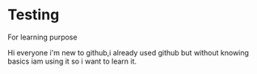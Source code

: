 # Testing
For learning purpose

Hi everyone i'm new to github,i already used github but without knowing basics iam using it so i want to learn it.
